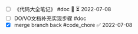 - [ ] 《代码大全笔记》 #doc  🔼 ⏳ 2022-07-08
- [ ] DO/VO文档补充实现步骤 #doc 
- [x] merge branch back #code_chore ✅ 2022-07-08